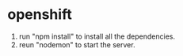 # openshift
1. run "npm install" to install all the dependencies.
2. reun "nodemon" to start the server.
